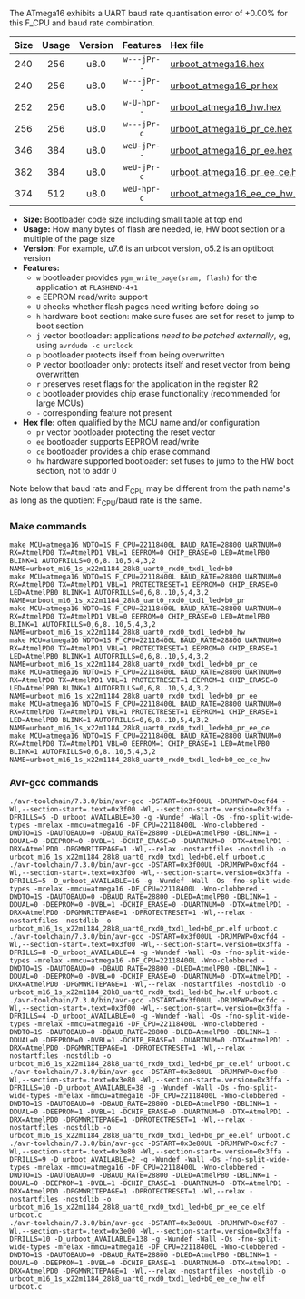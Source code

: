 The ATmega16 exhibits a UART baud rate quantisation error of +0.00% for this F_CPU and baud rate combination.

|Size|Usage|Version|Features|Hex file|
|:-:|:-:|:-:|:-:|:--|
|240|256|u8.0|`w---jPr--`|[urboot_atmega16.hex](https://raw.githubusercontent.com/stefanrueger/urboot.hex/main/cores/mightycore/atmega16/watchdog_1_s/external_oscillator/14745600_hz/19200_baud/uart0_rxd0_txd1/led%2Bb0/urboot_atmega16.hex)|
|240|256|u8.0|`w---jPr--`|[urboot_atmega16_pr.hex](https://raw.githubusercontent.com/stefanrueger/urboot.hex/main/cores/mightycore/atmega16/watchdog_1_s/external_oscillator/14745600_hz/19200_baud/uart0_rxd0_txd1/led%2Bb0/urboot_atmega16_pr.hex)|
|252|256|u8.0|`w-U-hpr--`|[urboot_atmega16_hw.hex](https://raw.githubusercontent.com/stefanrueger/urboot.hex/main/cores/mightycore/atmega16/watchdog_1_s/external_oscillator/14745600_hz/19200_baud/uart0_rxd0_txd1/led%2Bb0/urboot_atmega16_hw.hex)|
|256|256|u8.0|`w---jPr-c`|[urboot_atmega16_pr_ce.hex](https://raw.githubusercontent.com/stefanrueger/urboot.hex/main/cores/mightycore/atmega16/watchdog_1_s/external_oscillator/14745600_hz/19200_baud/uart0_rxd0_txd1/led%2Bb0/urboot_atmega16_pr_ce.hex)|
|346|384|u8.0|`weU-jPr--`|[urboot_atmega16_pr_ee.hex](https://raw.githubusercontent.com/stefanrueger/urboot.hex/main/cores/mightycore/atmega16/watchdog_1_s/external_oscillator/14745600_hz/19200_baud/uart0_rxd0_txd1/led%2Bb0/urboot_atmega16_pr_ee.hex)|
|382|384|u8.0|`weU-jPr-c`|[urboot_atmega16_pr_ee_ce.hex](https://raw.githubusercontent.com/stefanrueger/urboot.hex/main/cores/mightycore/atmega16/watchdog_1_s/external_oscillator/14745600_hz/19200_baud/uart0_rxd0_txd1/led%2Bb0/urboot_atmega16_pr_ee_ce.hex)|
|374|512|u8.0|`weU-hpr-c`|[urboot_atmega16_ee_ce_hw.hex](https://raw.githubusercontent.com/stefanrueger/urboot.hex/main/cores/mightycore/atmega16/watchdog_1_s/external_oscillator/14745600_hz/19200_baud/uart0_rxd0_txd1/led%2Bb0/urboot_atmega16_ee_ce_hw.hex)|

- **Size:** Bootloader code size including small table at top end
- **Usage:** How many bytes of flash are needed, ie, HW boot section or a multiple of the page size
- **Version:** For example, u7.6 is an urboot version, o5.2 is an optiboot version
- **Features:**
  + `w` bootloader provides `pgm_write_page(sram, flash)` for the application at `FLASHEND-4+1`
  + `e` EEPROM read/write support
  + `U` checks whether flash pages need writing before doing so
  + `h` hardware boot section: make sure fuses are set for reset to jump to boot section
  + `j` vector bootloader: applications *need to be patched externally*, eg, using `avrdude -c urclock`
  + `p` bootloader protects itself from being overwritten
  + `P` vector bootloader only: protects itself and reset vector from being overwritten
  + `r` preserves reset flags for the application in the register R2
  + `c` bootloader provides chip erase functionality (recommended for large MCUs)
  + `-` corresponding feature not present
- **Hex file:** often qualified by the MCU name and/or configuration
  + `pr` vector bootloader protecting the reset vector
  + `ee` bootloader supports EEPROM read/write
  + `ce` bootloader provides a chip erase command
  + `hw` hardware supported bootloader: set fuses to jump to the HW boot section, not to addr 0


Note below that baud rate and F<sub>CPU</sub> may be different from the path name's as long as the quotient F<sub>CPU</sub>/baud rate is the same.

### Make commands
```
make MCU=atmega16 WDTO=1S F_CPU=22118400L BAUD_RATE=28800 UARTNUM=0 RX=AtmelPD0 TX=AtmelPD1 VBL=1 EEPROM=0 CHIP_ERASE=0 LED=AtmelPB0 BLINK=1 AUTOFRILLS=0,6,8..10,5,4,3,2 NAME=urboot_m16_1s_x22m1184_28k8_uart0_rxd0_txd1_led+b0
make MCU=atmega16 WDTO=1S F_CPU=22118400L BAUD_RATE=28800 UARTNUM=0 RX=AtmelPD0 TX=AtmelPD1 VBL=1 PROTECTRESET=1 EEPROM=0 CHIP_ERASE=0 LED=AtmelPB0 BLINK=1 AUTOFRILLS=0,6,8..10,5,4,3,2 NAME=urboot_m16_1s_x22m1184_28k8_uart0_rxd0_txd1_led+b0_pr
make MCU=atmega16 WDTO=1S F_CPU=22118400L BAUD_RATE=28800 UARTNUM=0 RX=AtmelPD0 TX=AtmelPD1 VBL=0 EEPROM=0 CHIP_ERASE=0 LED=AtmelPB0 BLINK=1 AUTOFRILLS=0,6,8..10,5,4,3,2 NAME=urboot_m16_1s_x22m1184_28k8_uart0_rxd0_txd1_led+b0_hw
make MCU=atmega16 WDTO=1S F_CPU=22118400L BAUD_RATE=28800 UARTNUM=0 RX=AtmelPD0 TX=AtmelPD1 VBL=1 PROTECTRESET=1 EEPROM=0 CHIP_ERASE=1 LED=AtmelPB0 BLINK=1 AUTOFRILLS=0,6,8..10,5,4,3,2 NAME=urboot_m16_1s_x22m1184_28k8_uart0_rxd0_txd1_led+b0_pr_ce
make MCU=atmega16 WDTO=1S F_CPU=22118400L BAUD_RATE=28800 UARTNUM=0 RX=AtmelPD0 TX=AtmelPD1 VBL=1 PROTECTRESET=1 EEPROM=1 CHIP_ERASE=0 LED=AtmelPB0 BLINK=1 AUTOFRILLS=0,6,8..10,5,4,3,2 NAME=urboot_m16_1s_x22m1184_28k8_uart0_rxd0_txd1_led+b0_pr_ee
make MCU=atmega16 WDTO=1S F_CPU=22118400L BAUD_RATE=28800 UARTNUM=0 RX=AtmelPD0 TX=AtmelPD1 VBL=1 PROTECTRESET=1 EEPROM=1 CHIP_ERASE=1 LED=AtmelPB0 BLINK=1 AUTOFRILLS=0,6,8..10,5,4,3,2 NAME=urboot_m16_1s_x22m1184_28k8_uart0_rxd0_txd1_led+b0_pr_ee_ce
make MCU=atmega16 WDTO=1S F_CPU=22118400L BAUD_RATE=28800 UARTNUM=0 RX=AtmelPD0 TX=AtmelPD1 VBL=0 EEPROM=1 CHIP_ERASE=1 LED=AtmelPB0 BLINK=1 AUTOFRILLS=0,6,8..10,5,4,3,2 NAME=urboot_m16_1s_x22m1184_28k8_uart0_rxd0_txd1_led+b0_ee_ce_hw
```

### Avr-gcc commands
```
./avr-toolchain/7.3.0/bin/avr-gcc -DSTART=0x3f00UL -DRJMPWP=0xcfd4 -Wl,--section-start=.text=0x3f00 -Wl,--section-start=.version=0x3ffa -DFRILLS=5 -D_urboot_AVAILABLE=30 -g -Wundef -Wall -Os -fno-split-wide-types -mrelax -mmcu=atmega16 -DF_CPU=22118400L -Wno-clobbered -DWDTO=1S -DAUTOBAUD=0 -DBAUD_RATE=28800 -DLED=AtmelPB0 -DBLINK=1 -DDUAL=0 -DEEPROM=0 -DVBL=1 -DCHIP_ERASE=0 -DUARTNUM=0 -DTX=AtmelPD1 -DRX=AtmelPD0 -DPGMWRITEPAGE=1 -Wl,--relax -nostartfiles -nostdlib -o urboot_m16_1s_x22m1184_28k8_uart0_rxd0_txd1_led+b0.elf urboot.c
./avr-toolchain/7.3.0/bin/avr-gcc -DSTART=0x3f00UL -DRJMPWP=0xcfd4 -Wl,--section-start=.text=0x3f00 -Wl,--section-start=.version=0x3ffa -DFRILLS=5 -D_urboot_AVAILABLE=16 -g -Wundef -Wall -Os -fno-split-wide-types -mrelax -mmcu=atmega16 -DF_CPU=22118400L -Wno-clobbered -DWDTO=1S -DAUTOBAUD=0 -DBAUD_RATE=28800 -DLED=AtmelPB0 -DBLINK=1 -DDUAL=0 -DEEPROM=0 -DVBL=1 -DCHIP_ERASE=0 -DUARTNUM=0 -DTX=AtmelPD1 -DRX=AtmelPD0 -DPGMWRITEPAGE=1 -DPROTECTRESET=1 -Wl,--relax -nostartfiles -nostdlib -o urboot_m16_1s_x22m1184_28k8_uart0_rxd0_txd1_led+b0_pr.elf urboot.c
./avr-toolchain/7.3.0/bin/avr-gcc -DSTART=0x3f00UL -DRJMPWP=0xcfd4 -Wl,--section-start=.text=0x3f00 -Wl,--section-start=.version=0x3ffa -DFRILLS=8 -D_urboot_AVAILABLE=4 -g -Wundef -Wall -Os -fno-split-wide-types -mrelax -mmcu=atmega16 -DF_CPU=22118400L -Wno-clobbered -DWDTO=1S -DAUTOBAUD=0 -DBAUD_RATE=28800 -DLED=AtmelPB0 -DBLINK=1 -DDUAL=0 -DEEPROM=0 -DVBL=0 -DCHIP_ERASE=0 -DUARTNUM=0 -DTX=AtmelPD1 -DRX=AtmelPD0 -DPGMWRITEPAGE=1 -Wl,--relax -nostartfiles -nostdlib -o urboot_m16_1s_x22m1184_28k8_uart0_rxd0_txd1_led+b0_hw.elf urboot.c
./avr-toolchain/7.3.0/bin/avr-gcc -DSTART=0x3f00UL -DRJMPWP=0xcfdc -Wl,--section-start=.text=0x3f00 -Wl,--section-start=.version=0x3ffa -DFRILLS=4 -D_urboot_AVAILABLE=0 -g -Wundef -Wall -Os -fno-split-wide-types -mrelax -mmcu=atmega16 -DF_CPU=22118400L -Wno-clobbered -DWDTO=1S -DAUTOBAUD=0 -DBAUD_RATE=28800 -DLED=AtmelPB0 -DBLINK=1 -DDUAL=0 -DEEPROM=0 -DVBL=1 -DCHIP_ERASE=1 -DUARTNUM=0 -DTX=AtmelPD1 -DRX=AtmelPD0 -DPGMWRITEPAGE=1 -DPROTECTRESET=1 -Wl,--relax -nostartfiles -nostdlib -o urboot_m16_1s_x22m1184_28k8_uart0_rxd0_txd1_led+b0_pr_ce.elf urboot.c
./avr-toolchain/7.3.0/bin/avr-gcc -DSTART=0x3e80UL -DRJMPWP=0xcfb0 -Wl,--section-start=.text=0x3e80 -Wl,--section-start=.version=0x3ffa -DFRILLS=10 -D_urboot_AVAILABLE=38 -g -Wundef -Wall -Os -fno-split-wide-types -mrelax -mmcu=atmega16 -DF_CPU=22118400L -Wno-clobbered -DWDTO=1S -DAUTOBAUD=0 -DBAUD_RATE=28800 -DLED=AtmelPB0 -DBLINK=1 -DDUAL=0 -DEEPROM=1 -DVBL=1 -DCHIP_ERASE=0 -DUARTNUM=0 -DTX=AtmelPD1 -DRX=AtmelPD0 -DPGMWRITEPAGE=1 -DPROTECTRESET=1 -Wl,--relax -nostartfiles -nostdlib -o urboot_m16_1s_x22m1184_28k8_uart0_rxd0_txd1_led+b0_pr_ee.elf urboot.c
./avr-toolchain/7.3.0/bin/avr-gcc -DSTART=0x3e80UL -DRJMPWP=0xcfc7 -Wl,--section-start=.text=0x3e80 -Wl,--section-start=.version=0x3ffa -DFRILLS=9 -D_urboot_AVAILABLE=2 -g -Wundef -Wall -Os -fno-split-wide-types -mrelax -mmcu=atmega16 -DF_CPU=22118400L -Wno-clobbered -DWDTO=1S -DAUTOBAUD=0 -DBAUD_RATE=28800 -DLED=AtmelPB0 -DBLINK=1 -DDUAL=0 -DEEPROM=1 -DVBL=1 -DCHIP_ERASE=1 -DUARTNUM=0 -DTX=AtmelPD1 -DRX=AtmelPD0 -DPGMWRITEPAGE=1 -DPROTECTRESET=1 -Wl,--relax -nostartfiles -nostdlib -o urboot_m16_1s_x22m1184_28k8_uart0_rxd0_txd1_led+b0_pr_ee_ce.elf urboot.c
./avr-toolchain/7.3.0/bin/avr-gcc -DSTART=0x3e00UL -DRJMPWP=0xcf87 -Wl,--section-start=.text=0x3e00 -Wl,--section-start=.version=0x3ffa -DFRILLS=10 -D_urboot_AVAILABLE=138 -g -Wundef -Wall -Os -fno-split-wide-types -mrelax -mmcu=atmega16 -DF_CPU=22118400L -Wno-clobbered -DWDTO=1S -DAUTOBAUD=0 -DBAUD_RATE=28800 -DLED=AtmelPB0 -DBLINK=1 -DDUAL=0 -DEEPROM=1 -DVBL=0 -DCHIP_ERASE=1 -DUARTNUM=0 -DTX=AtmelPD1 -DRX=AtmelPD0 -DPGMWRITEPAGE=1 -Wl,--relax -nostartfiles -nostdlib -o urboot_m16_1s_x22m1184_28k8_uart0_rxd0_txd1_led+b0_ee_ce_hw.elf urboot.c
```

